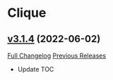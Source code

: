 # Clique

## [v3.1.4](https://github.com/jnwhiteh/Clique/tree/v3.1.4) (2022-06-02)
[Full Changelog](https://github.com/jnwhiteh/Clique/compare/v3.1.3...v3.1.4) [Previous Releases](https://github.com/jnwhiteh/Clique/releases)

- Update TOC  